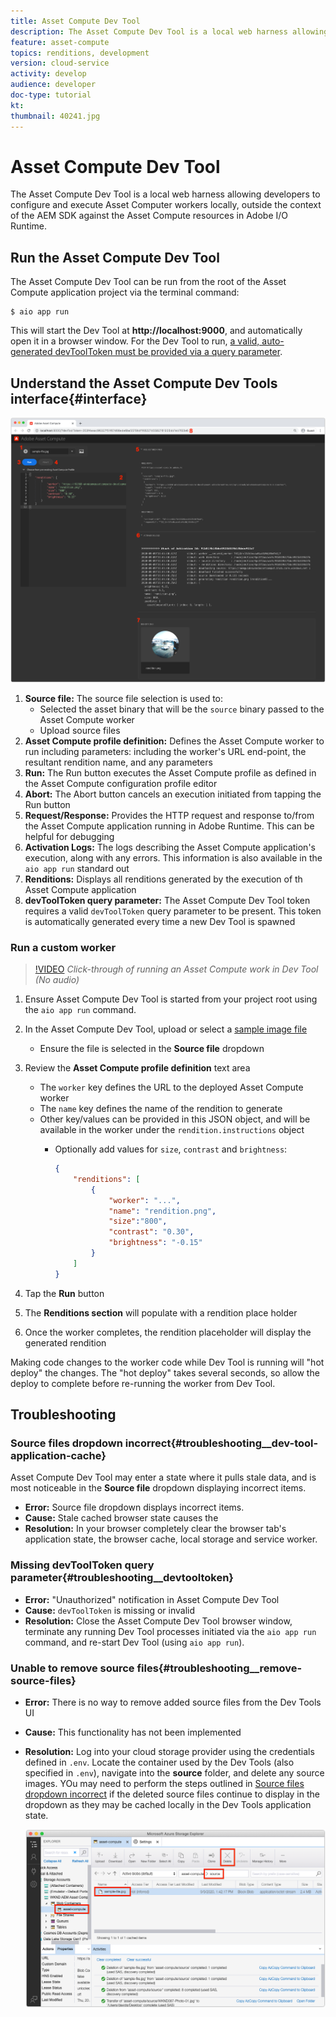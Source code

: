 ```yaml
---
title: Asset Compute Dev Tool
description: The Asset Compute Dev Tool is a local web harness allowing developers to configure and execute Asset Computer workers locally, outside the context of the AEM SDK against the Asset Compute resources in Adobe I/O Runtime.
feature: asset-compute
topics: renditions, development
version: cloud-service
activity: develop
audience: developer
doc-type: tutorial
kt: 
thumbnail: 40241.jpg
---
```


# Asset Compute Dev Tool

The Asset Compute Dev Tool is a local web harness allowing developers to configure and execute Asset Computer workers locally, outside the context of the AEM SDK against the Asset Compute resources in Adobe I/O Runtime.

## Run the Asset Compute Dev Tool

The Asset Compute Dev Tool can be run from the root of the Asset Compute application project via the terminal command:

```
$ aio app run
```

This will start the Dev Tool at __http://localhost:9000__, and automatically open it in a browser window. For the Dev Tool to run, [a valid, auto-generated devToolToken must be provided via a query parameter](#troubleshooting__devtooltoken).

## Understand the Asset Compute Dev Tools interface{#interface}

![Asset Compute Dev Tool](./assets/dev-tool/asset-compute-dev-tool.png)

1. __Source file:__ The source file selection is used to:
    +  Selected the asset binary that will be the `source` binary passed to the Asset Compute worker
    +  Upload source files
1. __Asset Compute profile definition:__ Defines the Asset Compute worker to run including parameters: including the worker's URL end-point, the resultant rendition name, and any parameters
1. __Run:__ The Run button executes the Asset Compute profile as defined in the Asset Compute configuration profile editor
1. __Abort:__ The Abort button cancels an execution initiated from tapping the Run button
1. __Request/Response:__ Provides the HTTP request and response to/from the Asset Compute application running in Adobe Runtime. This can be helpful for debugging
1. __Activation Logs:__ The logs describing the Asset Compute application's execution, along with any errors. This information is also available in the `aio app run` standard out
1. __Renditions:__ Displays all renditions generated by the execution of th Asset Compute application
1. __devToolToken query parameter:__ The Asset Compute Dev Tool token requires a valid `devToolToken` query parameter to be present. This token is automatically generated every time a new Dev Tool is spawned

### Run a custom worker

>[!VIDEO](https://video.tv.adobe.com/v/40241?quality=12&learn=on)
_Click-through of running an Asset Compute work in Dev Tool (No audio)_

1. Ensure Asset Compute Dev Tool is started from your project root using the `aio app run` command.
1. In the Asset Compute Dev Tool, upload or select a [sample image file](../assets/samples/sample-file.jpg)
    + Ensure the file is selected in the __Source file__ dropdown
1. Review the __Asset Compute profile definition__ text area
    + The `worker` key defines the URL to the deployed Asset Compute worker
    + The `name` key defines the name of the rendition to generate
    + Other key/values can be provided in this JSON object, and will be available in the worker under the `rendition.instructions` object
        + Optionally add values for `size`, `contrast` and `brightness`:

            ```json
            {
                "renditions": [
                    {
                        "worker": "...",
                        "name": "rendition.png",
                        "size":"800",
                        "contrast": "0.30",
                        "brightness": "-0.15"
                    }
                ]
            }
            ```
            
1. Tap the __Run__ button
1. The __Renditions section__ will populate with a rendition place holder
1. Once the worker completes, the rendition placeholder will display the generated rendition

Making code changes to the worker code while Dev Tool is running will "hot deploy" the changes. The "hot deploy" takes several seconds, so allow the deploy to complete before re-running the worker from Dev Tool. 

## Troubleshooting

### Source files dropdown incorrect{#troubleshooting__dev-tool-application-cache}

Asset Compute Dev Tool may enter a state where it pulls stale data, and is most noticeable in the __Source file__ dropdown displaying incorrect items.

+ __Error:__ Source file dropdown displays incorrect items.
+ __Cause:__ Stale cached browser state causes the 
+ __Resolution:__ In your browser completely clear the browser tab's application state, the browser cache, local storage and service worker.

### Missing devToolToken query parameter{#troubleshooting__devtooltoken}

+ __Error:__ "Unauthorized" notification in Asset Compute Dev Tool
+ __Cause:__ `devToolToken` is missing or invalid
+ __Resolution:__ Close the Asset Compute Dev Tool browser window, terminate any running Dev Tool processes initiated via the `aio app run` command, and re-start Dev Tool (using `aio app run`).

### Unable to remove source files{#troubleshooting__remove-source-files}

+ __Error:__ There is no way to remove added source files from the Dev Tools UI
+ __Cause:__ This functionality has not been implemented
+ __Resolution:__ Log into your cloud storage provider using the credentials defined in `.env`. Locate the container used by the Dev Tools (also specified in `.env`), navigate into the __source__ folder, and delete any source images. YOu may need to perform the steps outlined in [Source files dropdown incorrect](#troubleshooting__dev-tool-application-cache) if the deleted source files continue to display in the dropdown as they may be cached locally in the Dev Tools application state.

    ![Microsoft Azure Blob Storage](./assets/dev-tool/troubleshooting__remove-source-files.png)
